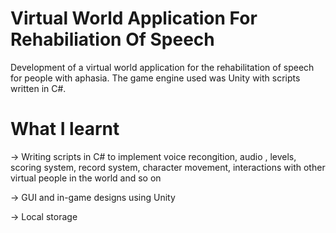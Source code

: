 # Virtual World Application For Rehabiliation Of Speech

Development of a virtual world application for the rehabilitation of speech for people with aphasia. The game engine used was Unity with scripts written in C#.

# What I learnt

-> Writing scripts in C# to implement voice recongition, audio , levels, scoring system, record system, character movement, interactions with other virtual people in the world and so on

-> GUI and in-game designs using Unity

-> Local storage

